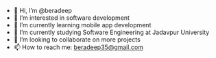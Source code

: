 - 👋 Hi, I’m @beradeep
- 👀 I’m interested in software development
- 🌱 I’m currently learning mobile app development
- 📓 I’m currently studying Software Engineering at Jadavpur University
- 💞️ I’m looking to collaborate on more projects
- 📫 How to reach me: beradeep35@gmail.com

<!---
beradeep/beradeep is a ✨ special ✨ repository because its `README.md` (this file) appears on your GitHub profile.
You can click the Preview link to take a look at your changes.
--->
